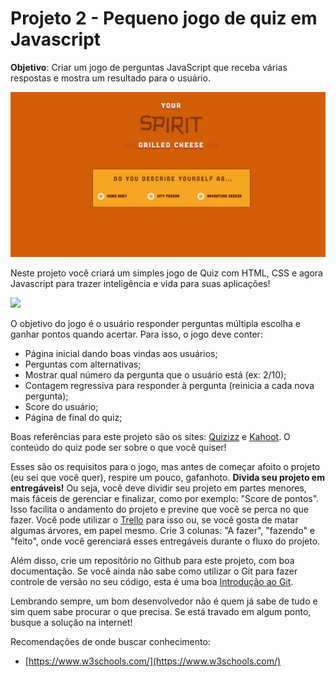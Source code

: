 # Projeto 2 - Pequeno jogo de quiz em Javascript

**Objetivo**: Criar um jogo de perguntas JavaScript que receba várias respostas e mostra um resultado para o usuário.

![projeto 2](imagens/projeto2.jpeg?raw=true)  

Neste projeto você criará um simples jogo de Quiz com HTML, CSS e agora Javascript para trazer inteligência e vida para suas aplicações! 

![](https://miro.medium.com/max/650/1*calpimHkJBYyCw9Tz178qw.jpeg)  

O objetivo do jogo é o usuário responder perguntas múltipla escolha e ganhar pontos quando acertar. Para isso, o jogo deve conter:

*   Página inicial dando boas vindas aos usuários;
*   Perguntas com alternativas;
*   Mostrar qual número da pergunta que o usuário está (ex: 2/10);
*   Contagem regressiva para responder à pergunta (reinicia a cada nova pergunta);
*   Score do usuário;
*   Página de final do quiz;

Boas referências para este projeto são os sites: [Quizizz](https://quizizz.com) e [Kahoot](https://kahoot.com/). O conteúdo do quiz pode ser sobre o que você quiser!

Esses são os requisitos para o jogo, mas antes de começar afoito o projeto (eu sei que você quer), respire um pouco, gafanhoto. **Divida seu projeto em entregáveis!** Ou seja, você deve dividir seu projeto em partes menores, mais fáceis de gerenciar e finalizar, como por exemplo: "Score de pontos". Isso facilita o andamento do projeto e previne que você se perca no que fazer. Você pode utilizar o [Trello](https://trello.com/) para isso ou, se você gosta de matar algumas árvores, em papel mesmo. Crie 3 colunas: "A fazer", "fazendo" e "feito", onde você gerenciará esses entregáveis durante o fluxo do projeto.

Além disso, crie um repositório no Github para este projeto, com boa documentação. Se você ainda não sabe como utilizar o Git para fazer controle de versão no seu código, esta é uma boa [Introdução ao Git](https://blog.dankicode.com/introducao-ao-git-e-github/).

Lembrando sempre, um bom desenvolvedor não é quem já sabe de tudo e sim quem sabe procurar o que precisa. Se está travado em algum ponto, busque a solução na internet! 

Recomendações de onde buscar conhecimento:

*   [https://www.w3schools.com/](https://www.w3schools.com/)